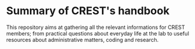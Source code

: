 # Summary of CREST's handbook

This repository aims at gathering all the relevant informations for CREST members; from practical questions about everyday life at the lab to useful resources about administrative matters, coding and research.

